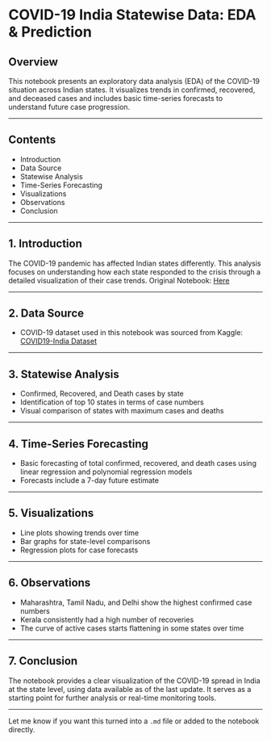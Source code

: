 # COVID-19 India Statewise Data: EDA & Prediction


## Overview
This notebook presents an exploratory data analysis (EDA) of the COVID-19 situation across Indian states. It visualizes trends in confirmed, recovered, and deceased cases and includes basic time-series forecasts to understand future case progression.

---

## Contents

- Introduction
- Data Source
- Statewise Analysis
- Time-Series Forecasting
- Visualizations
- Observations
- Conclusion

---

## 1. Introduction
The COVID-19 pandemic has affected Indian states differently. This analysis focuses on understanding how each state responded to the crisis through a detailed visualization of their case trends. Original Notebook: [Here](https://www.kaggle.com/code/vaishnavidixit12/covid19-india-statewide-data-eda-prediction)

---

## 2. Data Source

- COVID-19 dataset used in this notebook was sourced from Kaggle:  
  [COVID19-India Dataset](https://www.kaggle.com/datasets/sudalairajkumar/covid19-in-india)

---

## 3. Statewise Analysis

- Confirmed, Recovered, and Death cases by state
- Identification of top 10 states in terms of case numbers
- Visual comparison of states with maximum cases and deaths

---

## 4. Time-Series Forecasting

- Basic forecasting of total confirmed, recovered, and death cases using linear regression and polynomial regression models
- Forecasts include a 7-day future estimate

---

## 5. Visualizations

- Line plots showing trends over time
- Bar graphs for state-level comparisons
- Regression plots for case forecasts

---

## 6. Observations

- Maharashtra, Tamil Nadu, and Delhi show the highest confirmed case numbers
- Kerala consistently had a high number of recoveries
- The curve of active cases starts flattening in some states over time

---

## 7. Conclusion

The notebook provides a clear visualization of the COVID-19 spread in India at the state level, using data available as of the last update. It serves as a starting point for further analysis or real-time monitoring tools.

---

Let me know if you want this turned into a `.md` file or added to the notebook directly.
